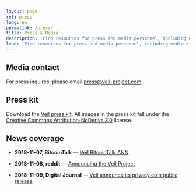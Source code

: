 ```yaml
---
layout: page
ref: press
lang: en
permalink: /press/
title: Press & Media
description: 'Find resources for press and media personnel, including media kit, press releases, and Veil’s press contact e-mail address.'
lead: 'Find resources for press and media personnel, including media kit, press releases, and Veil’s press contact e-mail address.'
---
```

## Media contact
For press inquires, please email [press@veil-project.com](mailto:press@veil-project.com).

## Press kit
Download the [Veil press kit](/uploads/veil_presskit.zip). All images in the press kit fall under the [Creative Commons Attribution-NoDerivs 3.0](https://creativecommons.org/licenses/by-nd/3.0/us/) license.

## News coverage

- **2018-11-07, BitcoinTalk** — [Veil BitcoinTalk ANN](https://bitcointalk.org/index.php?topic=5065331.0)

- **2018-11-08, reddit** — [Announcing the Veil Project](https://www.reddit.com/r/CryptoCurrency/comments/9vebi8/announcing_the_veil_project_new_cryptocurrency/)

- **2018-11-09, Digital Journal** — [Veil announce its privacy coin public release](http://www.digitaljournal.com/pr/4020366)
